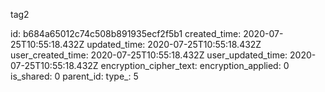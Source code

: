 tag2

id: b684a65012c74c508b891935ecf2f5b1
created_time: 2020-07-25T10:55:18.432Z
updated_time: 2020-07-25T10:55:18.432Z
user_created_time: 2020-07-25T10:55:18.432Z
user_updated_time: 2020-07-25T10:55:18.432Z
encryption_cipher_text: 
encryption_applied: 0
is_shared: 0
parent_id: 
type_: 5